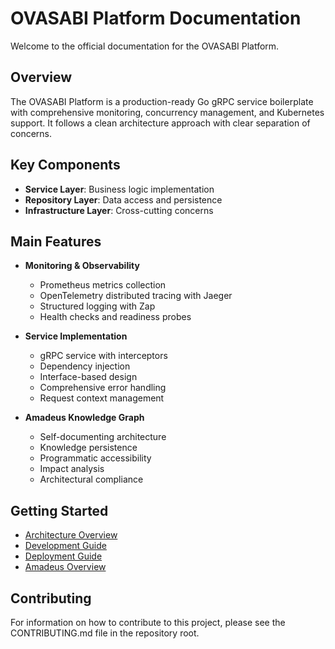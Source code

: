 # OVASABI Platform Documentation

Welcome to the official documentation for the OVASABI Platform.

## Overview

The OVASABI Platform is a production-ready Go gRPC service boilerplate with comprehensive
monitoring, concurrency management, and Kubernetes support. It follows a clean architecture approach
with clear separation of concerns.

## Key Components

- **Service Layer**: Business logic implementation
- **Repository Layer**: Data access and persistence
- **Infrastructure Layer**: Cross-cutting concerns

## Main Features

- **Monitoring & Observability**

  - Prometheus metrics collection
  - OpenTelemetry distributed tracing with Jaeger
  - Structured logging with Zap
  - Health checks and readiness probes

- **Service Implementation**

  - gRPC service with interceptors
  - Dependency injection
  - Interface-based design
  - Comprehensive error handling
  - Request context management

- **Amadeus Knowledge Graph**
  - Self-documenting architecture
  - Knowledge persistence
  - Programmatic accessibility
  - Impact analysis
  - Architectural compliance

## Getting Started

- [Architecture Overview](architecture/README.md)
- [Development Guide](development/README.md)
- [Deployment Guide](deployment/README.md)
- [Amadeus Overview](amadeus/index.md)

## Contributing

For information on how to contribute to this project, please see the CONTRIBUTING.md file in the
repository root.
